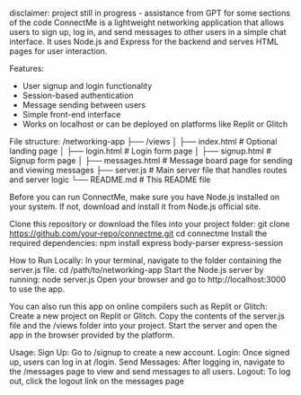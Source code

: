 disclaimer: project still in progress - assistance from GPT for some sections of the code
ConnectMe is a lightweight networking application that allows users to sign up, log in, and send messages to other users in a simple chat interface. It uses Node.js and Express for the backend and serves HTML pages for user interaction.

Features:
- User signup and login functionality
- Session-based authentication
- Message sending between users
- Simple front-end interface
- Works on localhost or can be deployed on platforms like Replit or Glitch

File structure:
/networking-app
  ├── /views
  │   ├── index.html          # Optional landing page
  │   ├── login.html          # Login form page
  │   ├── signup.html         # Signup form page
  │   ├── messages.html       # Message board page for sending and viewing messages
  ├── server.js               # Main server file that handles routes and server logic
  └── README.md               # This README file

Before you can run ConnectMe, make sure you have Node.js installed on your system. If not, download and install it from Node.js official site.

Clone this repository or download the files into your project folder:
git clone https://github.com/your-repo/connectme.git
cd connectme
Install the required dependencies:
npm install express body-parser express-session

How to Run Locally:
In your terminal, navigate to the folder containing the server.js file.
cd /path/to/networking-app
Start the Node.js server by running:
node server.js
Open your browser and go to http://localhost:3000 to use the app.


You can also run this app on online compilers such as Replit or Glitch:
Create a new project on Replit or Glitch.
Copy the contents of the server.js file and the /views folder into your project.
Start the server and open the app in the browser provided by the platform.


Usage:
Sign Up: Go to /signup to create a new account.
Login: Once signed up, users can log in at /login.
Send Messages: After logging in, navigate to the /messages page to view and send messages to all users.
Logout: To log out, click the logout link on the messages page
